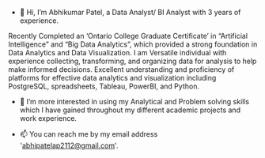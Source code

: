 - 👋 Hi, I’m Abhikumar Patel, a Data Analyst/ BI Analyst with 3 years of experience.

Recently Completed an ‘Ontario College Graduate Certificate’ in “Artificial Intelligence” and “Big Data Analytics”, which provided a strong foundation in Data Analytics and Data Visualization. I am Versatile individual with experience collecting, transforming, and organizing data for analysis to help make informed decisions. Excellent understanding and proficiency of platforms for effective data analytics and visualization including PostgreSQL, spreadsheets, Tableau, PowerBI, and Python.

- 👀 I’m more interested in using my Analytical and Problem solving skills which I have gained throughout my different academic projects and work experience.

- 📫 You can reach me by my email address 'abhipatelap2112@gmail.com'.

<!---
Abhi211296/Abhi211296 is a ✨ special ✨ repository because its `README.md` (this file) appears on your GitHub profile.
You can click the Preview link to take a look at your changes.
--->
